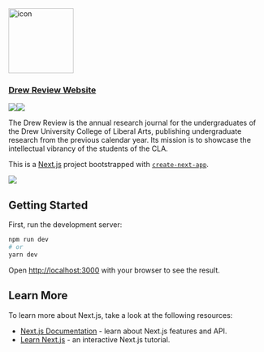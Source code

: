 <img src="https://github.com/DrewUniversityCS/DrewReview/blob/main/public/favicon.ico" alt="icon" width="128" height="128">

### <a href="https://drewreview.vercel.app/">Drew Review Website</a>

<div><img src="https://img.shields.io/badge/javascript%20-%23323330.svg?&style=for-the-badge&logo=javascript&logoColor=%23F7DF1E"/><img src="https://img.shields.io/badge/react%20-%2320232a.svg?&style=for-the-badge&logo=react&logoColor=%2361DAFB"/></div>

The Drew Review is the annual research journal for the undergraduates of the Drew University College of Liberal Arts, publishing undergraduate research from the previous calendar year. Its mission is to showcase the intellectual vibrancy of the students of the CLA.

This is a [Next.js](https://nextjs.org/) project bootstrapped with [`create-next-app`](https://github.com/vercel/next.js/tree/canary/packages/create-next-app).

![](https://raw.githubusercontent.com/DrewUniversityCS/DrewReview/main/public/screenshot.png)

## Getting Started

First, run the development server:

```bash
npm run dev
# or
yarn dev
```

Open [http://localhost:3000](http://localhost:3000) with your browser to see the result.

## Learn More

To learn more about Next.js, take a look at the following resources:

- [Next.js Documentation](https://nextjs.org/docs) - learn about Next.js features and API.
- [Learn Next.js](https://nextjs.org/learn) - an interactive Next.js tutorial.
